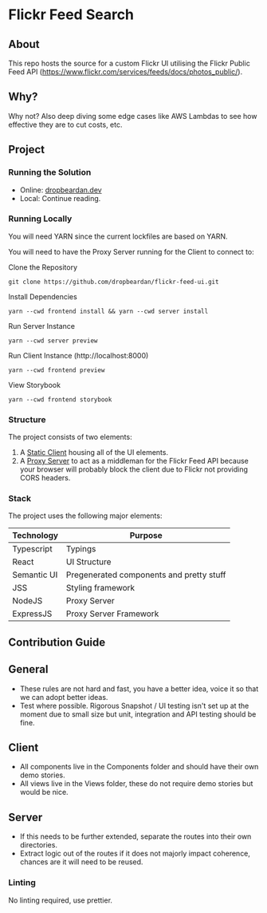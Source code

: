 # Flickr Feed Search

## About

This repo hosts the source for a custom Flickr UI utilising the Flickr Public Feed API (https://www.flickr.com/services/feeds/docs/photos_public/).

## Why?

Why not? Also deep diving some edge cases like AWS Lambdas to see how effective they are to cut costs, etc.

## Project

### Running the Solution

- Online: [dropbeardan.dev](http://www.dropbeardan.dev)
- Local: Continue reading.

### Running Locally

You will need YARN since the current lockfiles are based on YARN.

You will need to have the Proxy Server running for the Client to connect to:

Clone the Repository

```
git clone https://github.com/dropbeardan/flickr-feed-ui.git
```

Install Dependencies

```
yarn --cwd frontend install && yarn --cwd server install
```

Run Server Instance

```
yarn --cwd server preview
```

Run Client Instance (http://localhost:8000)

```
yarn --cwd frontend preview
```

View Storybook

```
yarn --cwd frontend storybook
```

### Structure

The project consists of two elements:

1. A [Static Client](https://github.com/dropbeardan/flickr-feed-ui/tree/master/frontend) housing all of the UI elements.
2. A [Proxy Server](https://github.com/dropbeardan/flickr-feed-ui/tree/master/server) to act as a middleman for the Flickr Feed API because your browser will probably block the client due to Flickr not providing CORS headers.

### Stack

The project uses the following major elements:

| Technology  | Purpose                                  |
| ----------- | ---------------------------------------- |
| Typescript  | Typings                                  |
| React       | UI Structure                             |
| Semantic UI | Pregenerated components and pretty stuff |
| JSS         | Styling framework                        |
| NodeJS      | Proxy Server                             |
| ExpressJS   | Proxy Server Framework                   |

## Contribution Guide

## General

- These rules are not hard and fast, you have a better idea, voice it so that we can adopt better ideas.
- Test where possible. Rigorous Snapshot / UI testing isn't set up at the moment due to small size but unit, integration and API testing should be fine.

## Client

- All components live in the Components folder and should have their own demo stories.
- All views live in the Views folder, these do not require demo stories but would be nice.

## Server

- If this needs to be further extended, separate the routes into their own directories.
- Extract logic out of the routes if it does not majorly impact coherence, chances are it will need to be reused.

### Linting

No linting required, use prettier.

```

```
